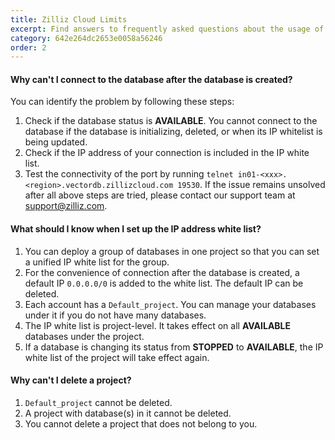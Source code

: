 ```yaml
---
title: Zilliz Cloud Limits
excerpt: Find answers to frequently asked questions about the usage of Zilliz Cloud. If you cannot find the answer to you problem here, please contact our support team at <a href="mailto:support@zilliz.com">support@zilliz.com</a>.
category: 642e264dc2653e0058a56246
order: 2
---
```


#### Why can't I connect to the database after the database is created?

You can identify the problem by following these steps:

1. Check if the database status is **AVAILABLE**. You cannot connect to the database if the database is initializing, deleted, or when its IP whitelist is being updated.
2. Check if the IP address of your connection is included in the IP white list.
3. Test the connectivity of the port by running `telnet in01-<xxx>.<region>.vectordb.zillizcloud.com 19530`.
If the issue remains unsolved after all above steps are tried, please contact our support team at <a href="mailto:support@zilliz.com">support@zilliz.com</a>.

#### What should I know when I set up the IP address white list?

1. You can deploy a group of databases in one project so that you can set a unified IP white list for the group.
2. For the convenience of connection after the database is created, a default IP `0.0.0.0/0` is added to the white list. The default IP can be deleted.
3. Each account has a `Default_project`. You can manage your databases under it if you do not have many databases.
4. The IP white list is project-level. It takes effect on all **AVAILABLE** databases under the project.
5. If a database is changing its status from **STOPPED** to **AVAILABLE**, the IP white list of the project will take effect again.

#### Why can't I delete a project?

1. `Default_project` cannot be deleted.
2. A project with database(s) in it cannot be deleted.
3. You cannot delete a project that does not belong to you.
